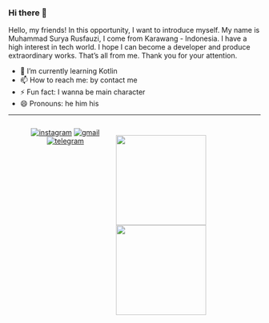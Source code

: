 ### Hi there 👋 

Hello, my friends! In this opportunity, I want to introduce myself. My name is Muhammad Surya Rusfauzi, I come from Karawang - Indonesia. I have a high interest in tech world. I hope I can become a developer and produce extraordinary works. That’s all from me. Thank you for your attention.

- 🌱 I’m currently learning Kotlin
- 📫 How to reach me: by contact me
- ⚡ Fun fact: I wanna be main character
- 😄 Pronouns: he him his

---

<div style="display: flex; flex-direction: row; justify-content: space-evenly; padding: 12px;">
<div align="center" style="padding: 0 20px;">
    <a href="" target="_blank"><img alt="instagram" src="https://img.shields.io/badge/Instagram-E4405F?style=for-the-badge&logo=instagram&logoColor=white"></a>
    <a href="" target="_blank"><img alt="gmail" src="https://img.shields.io/badge/Gmail-D14836?style=for-the-badge&logo=gmail&logoColor=white"></a>
    <a href="" target="_blank"><img alt="telegram" src="https://img.shields.io/badge/Telegram-2CA5E0?style=for-the-badge&logo=telegram&logoColor=white"></a><br><br>
  </div>

<p align="left">
<a href="https://github.com/muhammamdsurya">
  <img height="180em" src="https://github-readme-stats-eight-theta.vercel.app/api?username=muhammamdsurya&show_icons=true&theme=algolia&include_all_commits=true&count_private=true"/>
  <img height="180em" src="https://github-readme-stats-eight-theta.vercel.app/api/top-langs/?username=muhammamdsurya&layout=compact&langs_count=8&theme=algolia"/>
</a>
</p>
